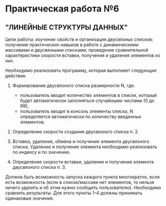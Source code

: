 # Практическая работа №6

## "ЛИНЕЙНЫЕ СТРУКТУРЫ ДАННЫХ"

Цели работы: изучение свойств и организация двусвязных списков; получение практических навыков в работе с динамическими массивами и двусвязными списками; проведение сравнительной характеристики скорости вставки, получения и удаления элементов из них.

Необходимо реализовать программу, которая выполняет следующие действия.

1. Формирование двусвязного списка размерности N, где:
    - пользователь вводит количество элементов в списке, который будет автоматически заполняться случайными числами (0 до 99);
    - пользователь вводит в консоль элементы списка, N определяется автоматически по количеству введенных элементов;

2. Определение скорости создания двусвязного списка п. 2.
3. Вставка, удаление, обмена и получение элемента двусвязного списка. Удаление и получение элемента необходимо реализовать по индексу и по значению.
4. Определение скорости вставки, удаление и получения элемента двусвязного списка п. 3.

Должна быть возможность запуска каждого пункта многократно, если есть возможность (если в списке/массиве нет элементов, то нельзя ничего удалить и об этом нужно сообщить пользователю). Необходимо сравнить результаты. Для этого пункты 1–4 должны принимать одинаковые значения.
